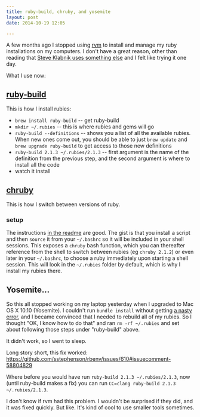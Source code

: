 ```yaml
---
title: ruby-build, chruby, and yosemite
layout: post
date: 2014-10-19 12:05

---
```


A few months ago I stopped using [rvm](http://rvm.io/) to install and manage my ruby installations on my computers. I don't have a great reason, other than reading that [Steve Klabnik uses something else](http://blog.steveklabnik.com/posts/2012-12-13-getting-started-with-chruby) and I felt like trying it one day.

What I use now:

## [ruby-build](https://github.com/sstephenson/ruby-build)

This is how I install rubies:

* `brew install ruby-build` -- get ruby-build
* `mkdir ~/.rubies` -- this is where rubies and gems will go
* `ruby-build --definitions` -- shows you a list of all the available rubies. When new ones come out, you should be able to just `brew update` and `brew upgrade ruby-build` to get access to those new definitions
* `ruby-build 2.1.3 ~/.rubies/2.1.3` -- first argument is the name of the definition from the previous step, and the second argument is where to install all the code
* watch it install

## [chruby](https://github.com/postmodern/chruby)

This is how I switch between versions of ruby.

### setup

The instructions [in the readme](https://github.com/postmodern/chruby#install) are good. The gist is that you install a script and then `source` it from your `~/.bashrc` so it will be included in your shell sessions. This exposes a `chruby` bash function, which you can thereafter reference from the shell to switch between rubies (eg `chruby 2.1.2`) or even later in your `~/.bashrc`, to choose a ruby immediately upon starting a shell session. This will look in the `~/.rubies` folder by default, which is why I install my rubies there.

## Yosemite...

So this all stopped working on my laptop yesterday when I upgraded to Mac OS X 10.10 (Yosemite). I couldn't run `bundle install` without getting [a nasty error](http://stackoverflow.com/questions/25492787/ruby-bundle-symbol-not-found-sslv2-client-method-loaderror), and I became convinced that I needed to rebuild all of my rubies. So I thought "OK, I know how to do that" and ran `rm -rf ~/.rubies` and set about following those steps under "ruby-build" above.

It didn't work, so I went to sleep.

Long story short, this fix worked: <https://github.com/sstephenson/rbenv/issues/610#issuecomment-58804829>

Where before you would have run `ruby-build 2.1.3 ~/.rubies/2.1.3`, now (until ruby-build makes a fix) you can run `CC=clang ruby-build 2.1.3 ~/.rubies/2.1.3`.

I don't know if rvm had this problem. I wouldn't be surprised if they did, and it was fixed quickly. But like. It's kind of cool to use smaller tools sometimes.


